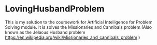 # LovingHusbandProblem
  This is my solution to the coursework for Artificial Intelligence for Problem Solving module.
  It is solves the Missionaries and Cannibals problem.(Also known as the Jelaous Husband problem https://en.wikipedia.org/wiki/Missionaries_and_cannibals_problem )
  
